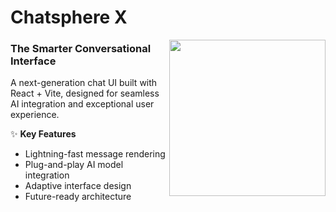# Chatsphere X

<img src="https://media.giphy.com/media/v1.Y2lkPTc5MGI3NjExcW5oY3VjM3F4eW1zZzF5Z3Z0Z3J4eGJ6dGZ1bnRqZWZ1ZGNiZ3J6dCZlcD12MV9pbnRlcm5hbF9naWZfYnlfaWQmY3Q9Zw/26tn33aiTi1jkl6H6/giphy.gif" width="250" align="right">

### The Smarter Conversational Interface

A next-generation chat UI built with React + Vite, designed for seamless AI integration and exceptional user experience.

✨ **Key Features**  
- Lightning-fast message rendering  
- Plug-and-play AI model integration  
- Adaptive interface design  
- Future-ready architecture  

